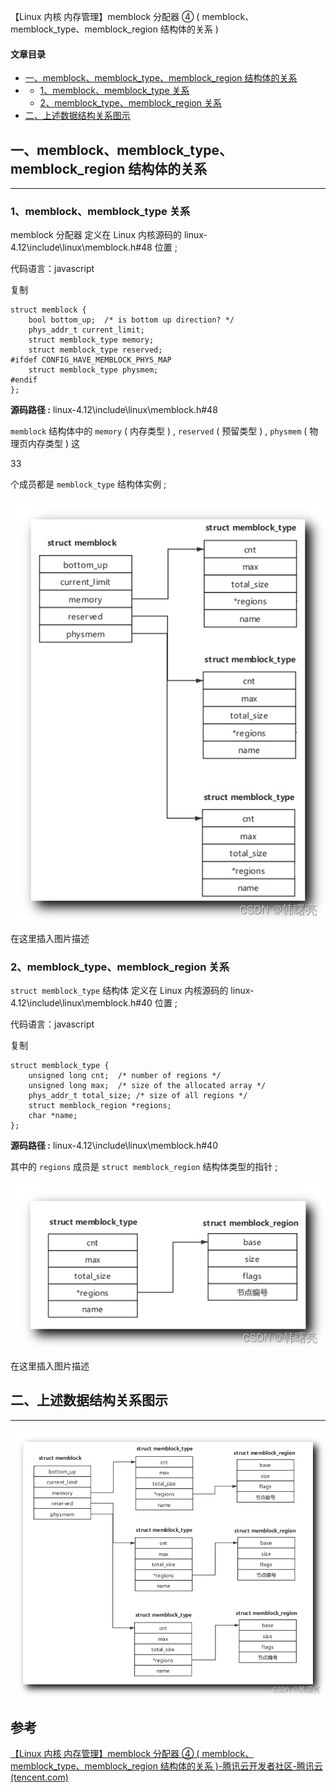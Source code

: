 【Linux 内核 内存管理】memblock 分配器 ④ ( memblock、memblock_type、memblock_region 结构体的关系 )

#### 文章目录

-   [一、memblock、memblock\_type、memblock\_region 结构体的关系](https://cloud.tencent.com/developer?from_column=20421&from=20421)
-   -   [1、memblock、memblock\_type 关系](https://cloud.tencent.com/developer?from_column=20421&from=20421)
    -   [2、memblock\_type、memblock\_region 关系](https://cloud.tencent.com/developer?from_column=20421&from=20421)
-   [二、上述数据结构关系图示](https://cloud.tencent.com/developer?from_column=20421&from=20421)

## 一、memblock、memblock\_type、memblock\_region 结构体的关系

* * *

### 1、memblock、memblock\_type 关系

memblock 分配器 定义在 Linux 内核源码的 linux-4.12\\include\\linux\\memblock.h#48 位置 ;

代码语言：javascript

复制

    struct memblock {
    	bool bottom_up;  /* is bottom up direction? */
    	phys_addr_t current_limit;
    	struct memblock_type memory;
    	struct memblock_type reserved;
    #ifdef CONFIG_HAVE_MEMBLOCK_PHYS_MAP
    	struct memblock_type physmem;
    #endif
    };

**源码路径 :** linux-4.12\\include\\linux\\memblock.h#48

`memblock` 结构体中的 `memory` ( 内存类型 ) , `reserved` ( 预留类型 ) , `physmem` ( 物理页内存类型 ) 这

33

个成员都是 `memblock_type` 结构体实例 ;

![在这里插入图片描述](image/ff519dffc1a581cf64cff46c53331167.png)

在这里插入图片描述

### 2、memblock\_type、memblock\_region 关系

`struct memblock_type` 结构体 定义在 Linux 内核源码的 linux-4.12\\include\\linux\\memblock.h#40 位置 ;

代码语言：javascript

复制

    struct memblock_type {
    	unsigned long cnt;	/* number of regions */
    	unsigned long max;	/* size of the allocated array */
    	phys_addr_t total_size;	/* size of all regions */
    	struct memblock_region *regions;
    	char *name;
    };

**源码路径 :** linux-4.12\\include\\linux\\memblock.h#40

其中的 `regions` 成员是 `struct memblock_region` 结构体类型的指针 ;

![在这里插入图片描述](image/2e4713847cdc39b97d9070f8c8a0cbda.png)

在这里插入图片描述

## 二、上述数据结构关系图示

* * *

![在这里插入图片描述](image/adaf06ece218ac5463c6ebd0d3f434ca.png)

## 参考

[【Linux 内核 内存管理】memblock 分配器 ④ ( memblock、memblock_type、memblock_region 结构体的关系 )-腾讯云开发者社区-腾讯云 (tencent.com)](https://cloud.tencent.com/developer/article/2253526)